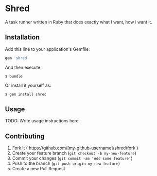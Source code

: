 # Shred

A task runner written in Ruby that does exactly what I want, how I want it.

## Installation

Add this line to your application's Gemfile:

```ruby
gem 'shred'
```

And then execute:

    $ bundle

Or install it yourself as:

    $ gem install shred

## Usage

TODO: Write usage instructions here

## Contributing

1. Fork it ( https://github.com/[my-github-username]/shred/fork )
2. Create your feature branch (`git checkout -b my-new-feature`)
3. Commit your changes (`git commit -am 'Add some feature'`)
4. Push to the branch (`git push origin my-new-feature`)
5. Create a new Pull Request

